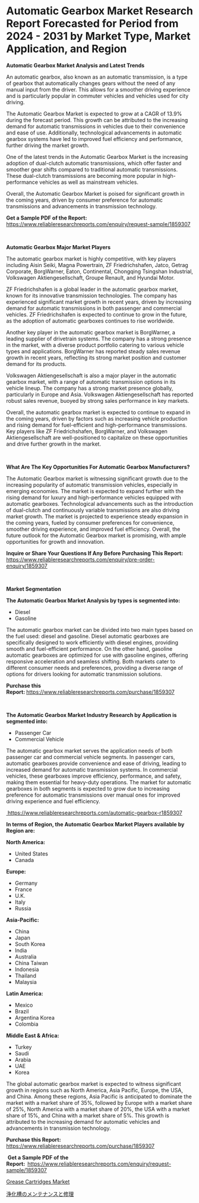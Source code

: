 <p><h1>Automatic Gearbox Market Research Report Forecasted for Period from 2024 -  2031 by Market Type, Market Application, and Region</h1></p><p><strong>Automatic Gearbox Market Analysis and Latest Trends</strong></p>
<p><p>An automatic gearbox, also known as an automatic transmission, is a type of gearbox that automatically changes gears without the need of any manual input from the driver. This allows for a smoother driving experience and is particularly popular in commuter vehicles and vehicles used for city driving.</p><p>The Automatic Gearbox Market is expected to grow at a CAGR of 13.9% during the forecast period. This growth can be attributed to the increasing demand for automatic transmissions in vehicles due to their convenience and ease of use. Additionally, technological advancements in automatic gearbox systems have led to improved fuel efficiency and performance, further driving the market growth.</p><p>One of the latest trends in the Automatic Gearbox Market is the increasing adoption of dual-clutch automatic transmissions, which offer faster and smoother gear shifts compared to traditional automatic transmissions. These dual-clutch transmissions are becoming more popular in high-performance vehicles as well as mainstream vehicles.</p><p>Overall, the Automatic Gearbox Market is poised for significant growth in the coming years, driven by consumer preference for automatic transmissions and advancements in transmission technology.</p></p>
<p><strong>Get a Sample PDF of the Report:&nbsp;</strong> <a href="https://www.reliableresearchreports.com/enquiry/request-sample/1859307">https://www.reliableresearchreports.com/enquiry/request-sample/1859307</a></p>
<p>&nbsp;</p>
<p><strong>Automatic Gearbox Major Market Players</strong></p>
<p><p>The automatic gearbox market is highly competitive, with key players including Aisin Seiki, Magna Powertrain, ZF Friedrichshafen, Jatco, Getrag Corporate, BorgWarner, Eaton, Continental, Chongqing Tsingshan Industrial, Volkswagen Aktiengesellschaft, Groupe Renault, and Hyundai Motor.</p><p>ZF Friedrichshafen is a global leader in the automatic gearbox market, known for its innovative transmission technologies. The company has experienced significant market growth in recent years, driven by increasing demand for automatic transmissions in both passenger and commercial vehicles. ZF Friedrichshafen is expected to continue to grow in the future, as the adoption of automatic gearboxes continues to rise worldwide.</p><p>Another key player in the automatic gearbox market is BorgWarner, a leading supplier of drivetrain systems. The company has a strong presence in the market, with a diverse product portfolio catering to various vehicle types and applications. BorgWarner has reported steady sales revenue growth in recent years, reflecting its strong market position and customer demand for its products.</p><p>Volkswagen Aktiengesellschaft is also a major player in the automatic gearbox market, with a range of automatic transmission options in its vehicle lineup. The company has a strong market presence globally, particularly in Europe and Asia. Volkswagen Aktiengesellschaft has reported robust sales revenue, buoyed by strong sales performance in key markets.</p><p>Overall, the automatic gearbox market is expected to continue to expand in the coming years, driven by factors such as increasing vehicle production and rising demand for fuel-efficient and high-performance transmissions. Key players like ZF Friedrichshafen, BorgWarner, and Volkswagen Aktiengesellschaft are well-positioned to capitalize on these opportunities and drive further growth in the market.</p></p>
<p>&nbsp;</p>
<p><strong>What Are The Key Opportunities For Automatic Gearbox Manufacturers?</strong></p>
<p><p>The Automatic Gearbox market is witnessing significant growth due to the increasing popularity of automatic transmission vehicles, especially in emerging economies. The market is expected to expand further with the rising demand for luxury and high-performance vehicles equipped with automatic gearboxes. Technological advancements such as the introduction of dual-clutch and continuously variable transmissions are also driving market growth. The market is projected to experience steady expansion in the coming years, fueled by consumer preferences for convenience, smoother driving experience, and improved fuel efficiency. Overall, the future outlook for the Automatic Gearbox market is promising, with ample opportunities for growth and innovation.</p></p>
<p><strong>Inquire or Share Your Questions If Any Before Purchasing This Report:</strong> <a href="https://www.reliableresearchreports.com/enquiry/pre-order-enquiry/1859307">https://www.reliableresearchreports.com/enquiry/pre-order-enquiry/1859307</a></p>
<p>&nbsp;</p>
<p><strong>Market Segmentation</strong></p>
<p><strong>The Automatic Gearbox Market Analysis by types is segmented into:</strong></p>
<p><ul><li>Diesel</li><li>Gasoline</li></ul></p>
<p><p>The automatic gearbox market can be divided into two main types based on the fuel used: diesel and gasoline. Diesel automatic gearboxes are specifically designed to work efficiently with diesel engines, providing smooth and fuel-efficient performance. On the other hand, gasoline automatic gearboxes are optimized for use with gasoline engines, offering responsive acceleration and seamless shifting. Both markets cater to different consumer needs and preferences, providing a diverse range of options for drivers looking for automatic transmission solutions.</p></p>
<p><strong>Purchase this Report:&nbsp;</strong><a href="https://www.reliableresearchreports.com/purchase/1859307">https://www.reliableresearchreports.com/purchase/1859307</a></p>
<p>&nbsp;</p>
<p><strong>The Automatic Gearbox Market Industry Research by Application is segmented into:</strong></p>
<p><ul><li>Passenger Car</li><li>Commercial Vehicle</li></ul></p>
<p><p>The automatic gearbox market serves the application needs of both passenger car and commercial vehicle segments. In passenger cars, automatic gearboxes provide convenience and ease of driving, leading to increased demand for automatic transmission systems. In commercial vehicles, these gearboxes improve efficiency, performance, and safety, making them essential for heavy-duty operations. The market for automatic gearboxes in both segments is expected to grow due to increasing preference for automatic transmissions over manual ones for improved driving experience and fuel efficiency.</p></p>
<p><a href="https://www.reliableresearchreports.com/automatic-gearbox-r1859307">&nbsp;https://www.reliableresearchreports.com/automatic-gearbox-r1859307</a></p>
<p><strong>In terms of Region, the Automatic Gearbox Market Players available by Region are:</strong></p>
<p>
    <p> <strong> North America: </strong>
        <ul>
            <li>United States</li>
            <li>Canada</li>
        </ul>
        </p> 
    <p> <strong> Europe: </strong>
        <ul>
            <li>Germany</li>
            <li>France</li>
            <li>U.K.</li>
            <li>Italy</li>
            <li>Russia</li>
        </ul>
        </p> 
    <p> <strong> Asia-Pacific: </strong>
        <ul>
            <li>China</li>
            <li>Japan</li>
            <li>South Korea</li>
            <li>India</li>
            <li>Australia</li>
            <li>China Taiwan</li>
            <li>Indonesia</li>
            <li>Thailand</li>
            <li>Malaysia</li>
        </ul>
        </p> 
    <p> <strong> Latin America: </strong>
        <ul>
            <li>Mexico</li>
            <li>Brazil</li>
            <li>Argentina Korea</li>
            <li>Colombia</li>
        </ul>
        </p> 
    <p> <strong> Middle East & Africa: </strong>
        <ul>
            <li>Turkey</li>
            <li>Saudi</li>
            <li>Arabia</li>
            <li>UAE</li>
            <li>Korea</li>
        </ul>
    </p>
    </p>
<p><p>The global automatic gearbox market is expected to witness significant growth in regions such as North America, Asia Pacific, Europe, the USA, and China. Among these regions, Asia Pacific is anticipated to dominate the market with a market share of 35%, followed by Europe with a market share of 25%, North America with a market share of 20%, the USA with a market share of 15%, and China with a market share of 5%. This growth is attributed to the increasing demand for automatic vehicles and advancements in transmission technology.</p></p>
<p><strong>Purchase this Report: </strong><a href="https://www.reliableresearchreports.com/purchase/1859307">https://www.reliableresearchreports.com/purchase/1859307</a></p>
<p>&nbsp;<strong>Get a Sample PDF of the Report:&nbsp;&nbsp;</strong><a href="https://www.reliableresearchreports.com/enquiry/request-sample/1859307">https://www.reliableresearchreports.com/enquiry/request-sample/1859307</a></p>
<p><strong></strong></p>
<p><p><a href="https://view.publitas.com/reportprime-1/global-grease-cartridges-market-sector-types-applications-market-player-strategies-regional-growth-insights-and-future-projections-2024-2031/">Grease Cartridges Market</a></p><p><a href="https://github.com/ddwcuskozol07187/Market-Research-Report-List-2/blob/main/2537665120258.md">浄化槽のメンテナンスと修理</a></p></p>